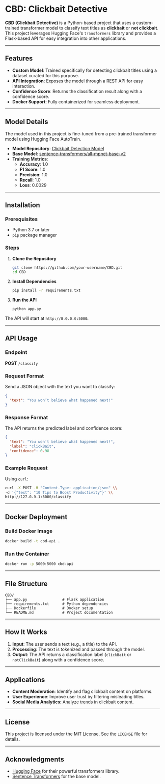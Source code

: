 # CBD: Clickbait Detective

**CBD (Clickbait Detective)** is a Python-based project that uses a custom-trained transformer model to classify text titles as **clickbait** or **not clickbait**. This project leverages Hugging Face's `transformers` library and provides a Flask-based API for easy integration into other applications.

---

## Features

- **Custom Model**: Trained specifically for detecting clickbait titles using a dataset curated for this purpose.
- **API Integration**: Exposes the model through a REST API for easy interaction.
- **Confidence Score**: Returns the classification result along with a confidence score.
- **Docker Support**: Fully containerized for seamless deployment.

---

## Model Details

The model used in this project is fine-tuned from a pre-trained transformer model using Hugging Face AutoTrain.

- **Model Repository**: [Clickbait Detection Model](https://huggingface.co/Milan97/ClickbaitDetectionModel)
- **Base Model**: [sentence-transformers/all-mpnet-base-v2](https://huggingface.co/sentence-transformers/all-mpnet-base-v2)
- **Training Metrics**:
    - **Accuracy**: 1.0
    - **F1 Score**: 1.0
    - **Precision**: 1.0
    - **Recall**: 1.0
    - **Loss**: 0.0029

---

## Installation

### Prerequisites
- Python 3.7 or later
- `pip` package manager

### Steps

1. **Clone the Repository**
   ```bash
   git clone https://github.com/your-username/CBD.git
   cd CBD
   ```

2. **Install Dependencies**
   ```bash
   pip install -r requirements.txt
   ```

3. **Run the API**
   ```bash
   python app.py
   ```

The API will start at `http://0.0.0.0:5000`.

---

## API Usage

### Endpoint
**POST** `/classify`

### Request Format
Send a JSON object with the text you want to classify:
```json
{
  "text": "You won’t believe what happened next!"
}
```

### Response Format
The API returns the predicted label and confidence score:
```json
{
  "text": "You won’t believe what happened next!",
  "label": "clickBait",
  "confidence": 0.98
}
```

### Example Request
Using `curl`:
```bash
curl -X POST -H "Content-Type: application/json" \\
-d '{"text": "10 Tips to Boost Productivity"}' \\
http://127.0.0.1:5000/classify
```

---

## Docker Deployment

### Build Docker Image
```bash
docker build -t cbd-api .
```

### Run the Container
```bash
docker run -p 5000:5000 cbd-api
```

---

## File Structure

```
CBD/
├── app.py                # Flask application
├── requirements.txt      # Python dependencies
├── Dockerfile            # Docker setup
└── README.md             # Project documentation
```

---

## How It Works

1. **Input**: The user sends a text (e.g., a title) to the API.
2. **Processing**: The text is tokenized and passed through the model.
3. **Output**: The API returns a classification label (`clickBait` or `notClickBait`) along with a confidence score.

---

## Applications

- **Content Moderation**: Identify and flag clickbait content on platforms.
- **User Experience**: Improve user trust by filtering misleading titles.
- **Social Media Analytics**: Analyze trends in clickbait content.

---

## License

This project is licensed under the MIT License. See the `LICENSE` file for details.

---

## Acknowledgments

- [Hugging Face](https://huggingface.co) for their powerful transformers library.
- [Sentence Transformers](https://huggingface.co/sentence-transformers/all-mpnet-base-v2) for the base model.
